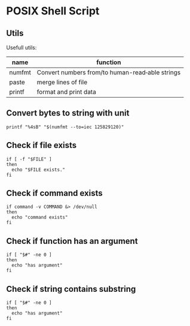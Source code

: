 # POSIX Shell Script

## Utils

Usefull utils:

| name   | function                                        |
| ------ | ----------------------------------------------- |
| numfmt | Convert numbers from/to human-read‐able strings |
| paste  | merge lines of file                             |
| printf | format and print data                           |

## Convert bytes to string with unit

```shell
printf "%4sB" "$(numfmt --to=iec 125829120)"
```

## Check if file exists

```shell
if [ -f "$FILE" ]
then
  echo "$FILE exists."
fi
```

## Check if command exists

```shell
if command -v COMMAND &> /dev/null
then
  echo "command exists"
fi
```

## Check if function has an argument

```shell
if [ "$#" -ne 0 ]
then
  echo "has argument"
fi
```

## Check if string contains substring

```shell
if [ "$#" -ne 0 ]
then
  echo "has argument"
fi
```
